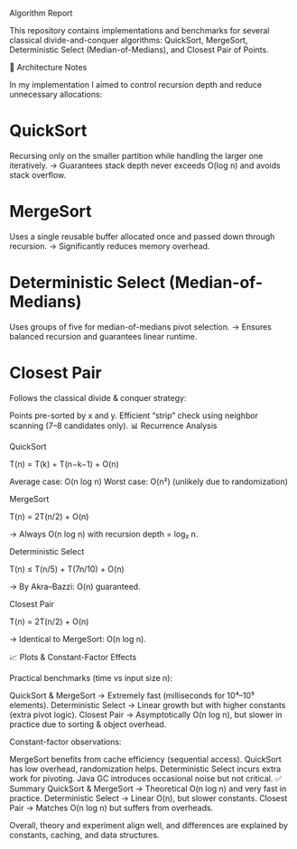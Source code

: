 Algorithm Report

This repository contains implementations and benchmarks for several classical divide-and-conquer algorithms: QuickSort, MergeSort, Deterministic Select (Median-of-Medians), and Closest Pair of Points.

📌 Architecture Notes

In my implementation I aimed to control recursion depth and reduce unnecessary allocations:

# QuickSort
Recursing only on the smaller partition while handling the larger one iteratively.
→ Guarantees stack depth never exceeds O(log n) and avoids stack overflow.

# MergeSort
Uses a single reusable buffer allocated once and passed down through recursion.
→ Significantly reduces memory overhead.

# Deterministic Select (Median-of-Medians)
Uses groups of five for median-of-medians pivot selection.
→ Ensures balanced recursion and guarantees linear runtime.

# Closest Pair
Follows the classical divide & conquer strategy:

Points pre-sorted by x and y.
Efficient “strip” check using neighbor scanning (7–8 candidates only).
📊 Recurrence Analysis

QuickSort

T(n) = T(k) + T(n−k−1) + O(n)

Average case: O(n log n)
Worst case: O(n²) (unlikely due to randomization)

MergeSort

T(n) = 2T(n/2) + O(n)


→ Always O(n log n) with recursion depth = log₂ n.

Deterministic Select

T(n) ≤ T(n/5) + T(7n/10) + O(n)


→ By Akra–Bazzi: O(n) guaranteed.

Closest Pair

T(n) = 2T(n/2) + O(n)


→ Identical to MergeSort: O(n log n).

📈 Plots & Constant-Factor Effects

Practical benchmarks (time vs input size n):

QuickSort & MergeSort → Extremely fast (milliseconds for 10⁴–10⁵ elements).
Deterministic Select → Linear growth but with higher constants (extra pivot logic).
Closest Pair → Asymptotically O(n log n), but slower in practice due to sorting & object overhead.

Constant-factor observations:

MergeSort benefits from cache efficiency (sequential access).
QuickSort has low overhead, randomization helps.
Deterministic Select incurs extra work for pivoting.
Java GC introduces occasional noise but not critical.
✅ Summary
QuickSort & MergeSort → Theoretical O(n log n) and very fast in practice.
Deterministic Select → Linear O(n), but slower constants.
Closest Pair → Matches O(n log n) but suffers from overheads.

Overall, theory and experiment align well, and differences are explained by constants, caching, and data structures.
